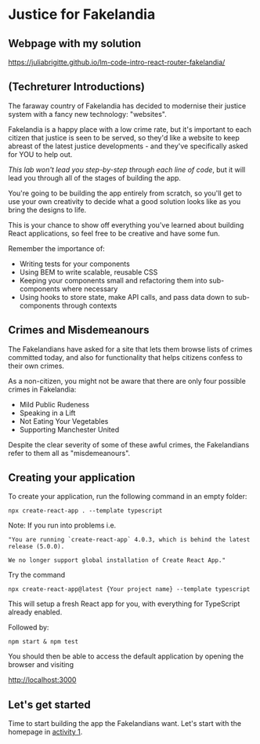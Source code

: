 # Justice for Fakelandia

## Webpage with my solution

https://juliabrigitte.github.io/lm-code-intro-react-router-fakelandia/

## (Techreturer Introductions)

The faraway country of Fakelandia has decided to modernise their justice system with a fancy new technology: "websites".

Fakelandia is a happy place with a low crime rate, but it's important to each citizen that justice is seen to be served, so they'd like a website to keep abreast of the latest justice developments - and they've specifically asked for YOU to help out.

*This lab won't lead you step-by-step through each line of code*, but it will lead you through all of the stages of building the app.

You're going to be building the app entirely from scratch, so you'll get to use your own creativity to decide what a good solution looks like as you bring the designs to life.

This is your chance to show off everything you've learned about building React applications, so feel free to be creative and have some fun. 

Remember the importance of:

* Writing tests for your components
* Using BEM to write scalable, reusable CSS
* Keeping your components small and refactoring them into sub-components where necessary
* Using hooks to store state, make API calls, and pass data down to sub-components through contexts

## Crimes and Misdemeanours

The Fakelandians have asked for a site that lets them browse lists of crimes committed today, and also for functionality that helps citizens confess to their own crimes. 

As a non-citizen, you might not be aware that there are only four possible crimes in Fakelandia:

* Mild Public Rudeness
* Speaking in a Lift
* Not Eating Your Vegetables
* Supporting Manchester United

Despite the clear severity of some of these awful crimes, the Fakelandians refer to them all as "misdemeanours".

## Creating your application

To create your application, run the following command in an empty folder:

```
npx create-react-app . --template typescript 
```

Note: If you run into problems i.e. 

    "You are running `create-react-app` 4.0.3, which is behind the latest release (5.0.0).

    We no longer support global installation of Create React App."

Try the command 

```
npx create-react-app@latest {Your project name} --template typescript
```


This will setup a fresh React app for you, with everything for TypeScript already enabled.

Followed by:

```
npm start & npm test
```

You should then be able to access the default application by opening the browser and visiting

[http://localhost:3000](http://localhost:3000)

## Let's get started

Time to start building the app the Fakelandians want. Let's start with the homepage in [activity 1](activity_1.md).
